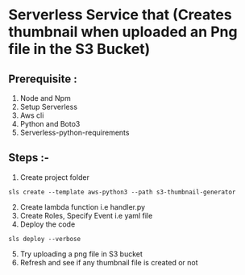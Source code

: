 # Serverless Service that (Creates thumbnail when uploaded an Png file in the S3 Bucket)

## Prerequisite :
1. Node and Npm
2. Setup Serverless
3. Aws cli
4. Python and Boto3
5. Serverless-python-requirements

## Steps :-

1. Create project folder 
```
sls create --template aws-python3 --path s3-thumbnail-generator
```
2. Create lambda function i.e handler.py
3. Create Roles, Specify Event i.e yaml file
4. Deploy the code
```
sls deploy --verbose
```
5. Try uploading a png file in S3 bucket
6. Refresh and see if any thumbnail file is created or not
